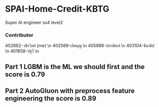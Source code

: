 # SPAI-Home-Credit-KBTG
Super AI engineer ss4 level2

### Contributor

402882-วชิรวิทย์ (me) \n
402569-เลิศบุญ \n
405988-ปภาพินท์ \n
403104-ชินาธิป \n
401658-ปฐวี \n

## Part 1 LGBM is the ML we should first and the score is 0.79

## Part 2 AutoGluon with preprocess feature engineering the score is 0.89
